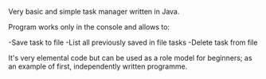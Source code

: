 Very basic and simple task manager written in Java.

Program works only in the console and allows to:

-Save task to file
-List all previously saved in file tasks
-Delete task from file

It's very elemental code but can be used as a role model for beginners; as an example of first, independently written programme.

